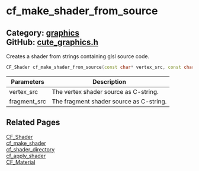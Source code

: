 [//]: # (This file is automatically generated by Cute Framework's docs parser.)
[//]: # (Do not edit this file by hand!)
[//]: # (See: https://github.com/RandyGaul/cute_framework/blob/master/samples/docs_parser.cpp)
[](../header.md ':include')

# cf_make_shader_from_source

Category: [graphics](/api_reference?id=graphics)  
GitHub: [cute_graphics.h](https://github.com/RandyGaul/cute_framework/blob/master/include/cute_graphics.h)  
---

Creates a shader from strings containing glsl source code.

```cpp
CF_Shader cf_make_shader_from_source(const char* vertex_src, const char* fragment_src);
```

Parameters | Description
--- | ---
vertex_src | The vertex shader source as C-string.
fragment_src | The fragment shader source as C-string.

## Related Pages

[CF_Shader](/graphics/cf_shader.md)  
[cf_make_shader](/graphics/cf_make_shader.md)  
[cf_shader_directory](/graphics/cf_shader_directory.md)  
[cf_apply_shader](/graphics/cf_apply_shader.md)  
[CF_Material](/graphics/cf_material.md)  
